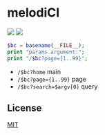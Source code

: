 # melodiCI  
![](https://img.shields.io/badge/c-melody-purple) ![](https://img.shields.io/github/last-commit/sinkaroid/melodyCI)  

```php
$bc = basename(__FILE__);
print "params argument:";
print "/$bc?page={1..99}"; 
```  


- `/$bc?home` main  
- `/$bc?page={1..99}` page  
- `/$bc?search=$argv[0]` query  

## License
[MIT](https://choosealicense.com/licenses/mit/)